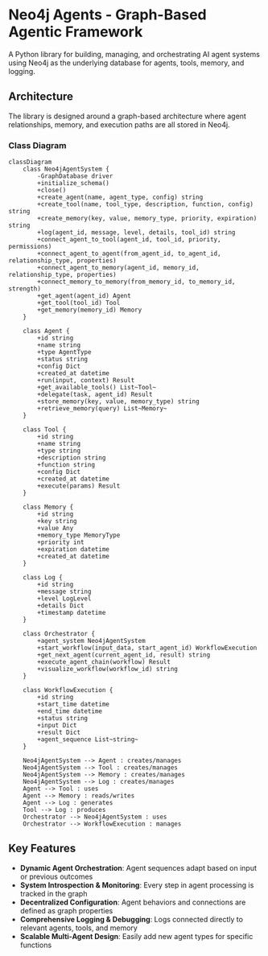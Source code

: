 # Neo4j Agents - Graph-Based Agentic Framework

A Python library for building, managing, and orchestrating AI agent systems using Neo4j as the underlying database for agents, tools, memory, and logging.

## Architecture

The library is designed around a graph-based architecture where agent relationships, memory, and execution paths are all stored in Neo4j.

### Class Diagram

```mermaid
classDiagram
    class Neo4jAgentSystem {
        -GraphDatabase driver
        +initialize_schema()
        +close()
        +create_agent(name, agent_type, config) string
        +create_tool(name, tool_type, description, function, config) string
        +create_memory(key, value, memory_type, priority, expiration) string
        +log(agent_id, message, level, details, tool_id) string
        +connect_agent_to_tool(agent_id, tool_id, priority, permissions)
        +connect_agent_to_agent(from_agent_id, to_agent_id, relationship_type, properties)
        +connect_agent_to_memory(agent_id, memory_id, relationship_type, properties)
        +connect_memory_to_memory(from_memory_id, to_memory_id, strength)
        +get_agent(agent_id) Agent
        +get_tool(tool_id) Tool
        +get_memory(memory_id) Memory
    }

    class Agent {
        +id string
        +name string
        +type AgentType
        +status string
        +config Dict
        +created_at datetime
        +run(input, context) Result
        +get_available_tools() List~Tool~
        +delegate(task, agent_id) Result
        +store_memory(key, value, memory_type) string
        +retrieve_memory(query) List~Memory~
    }

    class Tool {
        +id string
        +name string
        +type string
        +description string
        +function string
        +config Dict
        +created_at datetime
        +execute(params) Result
    }

    class Memory {
        +id string
        +key string
        +value Any
        +memory_type MemoryType
        +priority int
        +expiration datetime
        +created_at datetime
    }

    class Log {
        +id string
        +message string
        +level LogLevel
        +details Dict
        +timestamp datetime
    }

    class Orchestrator {
        +agent_system Neo4jAgentSystem
        +start_workflow(input_data, start_agent_id) WorkflowExecution
        +get_next_agent(current_agent_id, result) string
        +execute_agent_chain(workflow) Result
        +visualize_workflow(workflow_id) string
    }

    class WorkflowExecution {
        +id string
        +start_time datetime
        +end_time datetime
        +status string
        +input Dict
        +result Dict
        +agent_sequence List~string~
    }

    Neo4jAgentSystem --> Agent : creates/manages
    Neo4jAgentSystem --> Tool : creates/manages
    Neo4jAgentSystem --> Memory : creates/manages
    Neo4jAgentSystem --> Log : creates/manages
    Agent --> Tool : uses
    Agent --> Memory : reads/writes
    Agent --> Log : generates
    Tool --> Log : produces
    Orchestrator --> Neo4jAgentSystem : uses
    Orchestrator --> WorkflowExecution : manages
```

## Key Features

- **Dynamic Agent Orchestration**: Agent sequences adapt based on input or previous outcomes
- **System Introspection & Monitoring**: Every step in agent processing is tracked in the graph
- **Decentralized Configuration**: Agent behaviors and connections are defined as graph properties
- **Comprehensive Logging & Debugging**: Logs connected directly to relevant agents, tools, and memory
- **Scalable Multi-Agent Design**: Easily add new agent types for specific functions
